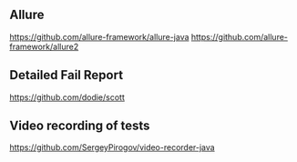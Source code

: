 ## Allure 

https://github.com/allure-framework/allure-java
https://github.com/allure-framework/allure2

## Detailed Fail Report
https://github.com/dodie/scott

## Video recording of tests
https://github.com/SergeyPirogov/video-recorder-java